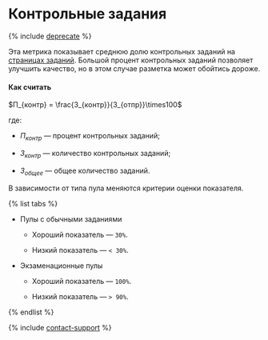# Контрольные задания

{% include [deprecate](../../../_includes/deprecate.md) %}

Эта метрика показывает среднюю долю контрольных заданий на [страницах заданий](../../../glossary.md#task-suite). Большой процент контрольных заданий позволяет улучшить качество, но в этом случае разметка может обойтись дороже.

#### Как считать

$П_{контр} = \frac{З_{контр}}{З_{отпр}}\times100$

где:

- $П_{контр}$ — процент контрольных заданий;

- $З_{контр}$ — количество контрольных заданий;

- $З_{общее}$ — общее количество заданий.

В зависимости от типа пула меняются критерии оценки показателя.

{% list tabs %}

- Пулы с обычными заданиями

    - Хороший показатель — `30%`.

    - Низкий показатель — `< 30%`.

- Экзаменационные пулы

    - Хороший показатель — `100%`.

    - Низкий показатель — `> 90%`.

{% endlist %}

{% include [contact-support](../../_includes/contact-support.md) %}